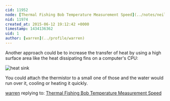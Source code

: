 ```yaml
---
cid: 11952
node: [Thermal Fishing Bob Temperature Measurement Speed](../notes/neilhendrick/06-11-2015/thermal-fishing-bob-temperature-measurement-speed)
nid: 11974
created_at: 2015-06-12 19:12:42 +0000
timestamp: 1434136362
uid: 1
author: [warren](../profile/warren)
---
```


Another approach could be to increase the transfer of heat by using a high surface area like the heat dissipating fins on a computer's CPU: 

![heat sink](http://image.made-in-china.com/2f0j00LezQRnoMChcv/Aluminium-Heat-Sink.jpg)

You could attach the thermistor to a small one of those and the water would run over it, cooling or heating it quickly. 

[warren](../profile/warren) replying to: [Thermal Fishing Bob Temperature Measurement Speed](../notes/neilhendrick/06-11-2015/thermal-fishing-bob-temperature-measurement-speed)

